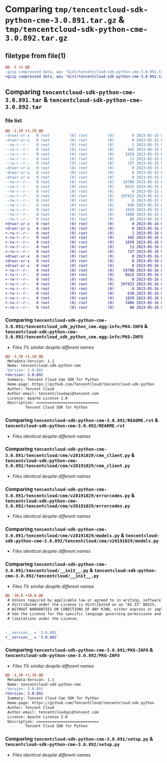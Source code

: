 # Comparing `tmp/tencentcloud-sdk-python-cme-3.0.891.tar.gz` & `tmp/tencentcloud-sdk-python-cme-3.0.892.tar.gz`

## filetype from file(1)

```diff
@@ -1 +1 @@
-gzip compressed data, was "dist/tencentcloud-sdk-python-cme-3.0.891.tar", last modified: Mon May 15 02:50:00 2023, max compression
+gzip compressed data, was "dist/tencentcloud-sdk-python-cme-3.0.892.tar", last modified: Tue May 16 00:32:54 2023, max compression
```

## Comparing `tencentcloud-sdk-python-cme-3.0.891.tar` & `tencentcloud-sdk-python-cme-3.0.892.tar`

### file list

```diff
@@ -1,19 +1,19 @@
-drwxr-xr-x   0 root         (0) root         (0)        0 2023-05-15 02:50:00.000000 tencentcloud-sdk-python-cme-3.0.891/
-drwxr-xr-x   0 root         (0) root         (0)        0 2023-05-15 02:50:00.000000 tencentcloud-sdk-python-cme-3.0.891/tencentcloud_sdk_python_cme.egg-info/
--rw-r--r--   0 root         (0) root         (0)        1 2023-05-15 02:50:00.000000 tencentcloud-sdk-python-cme-3.0.891/tencentcloud_sdk_python_cme.egg-info/dependency_links.txt
--rw-r--r--   0 root         (0) root         (0)      445 2023-05-15 02:50:00.000000 tencentcloud-sdk-python-cme-3.0.891/tencentcloud_sdk_python_cme.egg-info/SOURCES.txt
--rw-r--r--   0 root         (0) root         (0)     1659 2023-05-15 02:50:00.000000 tencentcloud-sdk-python-cme-3.0.891/tencentcloud_sdk_python_cme.egg-info/PKG-INFO
--rw-r--r--   0 root         (0) root         (0)       13 2023-05-15 02:50:00.000000 tencentcloud-sdk-python-cme-3.0.891/tencentcloud_sdk_python_cme.egg-info/top_level.txt
--rw-r--r--   0 root         (0) root         (0)      737 2023-05-15 02:50:00.000000 tencentcloud-sdk-python-cme-3.0.891/README.rst
-drwxr-xr-x   0 root         (0) root         (0)        0 2023-05-15 02:50:00.000000 tencentcloud-sdk-python-cme-3.0.891/tencentcloud/
-drwxr-xr-x   0 root         (0) root         (0)        0 2023-05-15 02:50:00.000000 tencentcloud-sdk-python-cme-3.0.891/tencentcloud/cme/
-drwxr-xr-x   0 root         (0) root         (0)        0 2023-05-15 02:50:00.000000 tencentcloud-sdk-python-cme-3.0.891/tencentcloud/cme/v20191029/
--rw-r--r--   0 root         (0) root         (0)    54708 2023-05-15 02:50:00.000000 tencentcloud-sdk-python-cme-3.0.891/tencentcloud/cme/v20191029/cme_client.py
--rw-r--r--   0 root         (0) root         (0)     8415 2023-05-15 02:50:00.000000 tencentcloud-sdk-python-cme-3.0.891/tencentcloud/cme/v20191029/errorcodes.py
--rw-r--r--   0 root         (0) root         (0)        0 2023-05-15 02:50:00.000000 tencentcloud-sdk-python-cme-3.0.891/tencentcloud/cme/v20191029/__init__.py
--rw-r--r--   0 root         (0) root         (0)   297923 2023-05-15 02:50:00.000000 tencentcloud-sdk-python-cme-3.0.891/tencentcloud/cme/v20191029/models.py
--rw-r--r--   0 root         (0) root         (0)        0 2023-05-15 02:50:00.000000 tencentcloud-sdk-python-cme-3.0.891/tencentcloud/cme/__init__.py
--rw-r--r--   0 root         (0) root         (0)      630 2023-05-15 02:50:00.000000 tencentcloud-sdk-python-cme-3.0.891/tencentcloud/__init__.py
--rw-r--r--   0 root         (0) root         (0)     1659 2023-05-15 02:50:00.000000 tencentcloud-sdk-python-cme-3.0.891/PKG-INFO
--rw-r--r--   0 root         (0) root         (0)     1006 2023-05-15 02:50:00.000000 tencentcloud-sdk-python-cme-3.0.891/setup.py
--rw-r--r--   0 root         (0) root         (0)       88 2023-05-15 02:50:00.000000 tencentcloud-sdk-python-cme-3.0.891/setup.cfg
+drwxr-xr-x   0 root         (0) root         (0)        0 2023-05-16 00:32:54.000000 tencentcloud-sdk-python-cme-3.0.892/
+drwxr-xr-x   0 root         (0) root         (0)        0 2023-05-16 00:32:54.000000 tencentcloud-sdk-python-cme-3.0.892/tencentcloud_sdk_python_cme.egg-info/
+-rw-r--r--   0 root         (0) root         (0)        1 2023-05-16 00:32:54.000000 tencentcloud-sdk-python-cme-3.0.892/tencentcloud_sdk_python_cme.egg-info/dependency_links.txt
+-rw-r--r--   0 root         (0) root         (0)      445 2023-05-16 00:32:54.000000 tencentcloud-sdk-python-cme-3.0.892/tencentcloud_sdk_python_cme.egg-info/SOURCES.txt
+-rw-r--r--   0 root         (0) root         (0)     1659 2023-05-16 00:32:54.000000 tencentcloud-sdk-python-cme-3.0.892/tencentcloud_sdk_python_cme.egg-info/PKG-INFO
+-rw-r--r--   0 root         (0) root         (0)       13 2023-05-16 00:32:54.000000 tencentcloud-sdk-python-cme-3.0.892/tencentcloud_sdk_python_cme.egg-info/top_level.txt
+-rw-r--r--   0 root         (0) root         (0)      737 2023-05-16 00:32:54.000000 tencentcloud-sdk-python-cme-3.0.892/README.rst
+drwxr-xr-x   0 root         (0) root         (0)        0 2023-05-16 00:32:54.000000 tencentcloud-sdk-python-cme-3.0.892/tencentcloud/
+drwxr-xr-x   0 root         (0) root         (0)        0 2023-05-16 00:32:54.000000 tencentcloud-sdk-python-cme-3.0.892/tencentcloud/cme/
+drwxr-xr-x   0 root         (0) root         (0)        0 2023-05-16 00:32:54.000000 tencentcloud-sdk-python-cme-3.0.892/tencentcloud/cme/v20191029/
+-rw-r--r--   0 root         (0) root         (0)    54708 2023-05-16 00:32:54.000000 tencentcloud-sdk-python-cme-3.0.892/tencentcloud/cme/v20191029/cme_client.py
+-rw-r--r--   0 root         (0) root         (0)     8415 2023-05-16 00:32:54.000000 tencentcloud-sdk-python-cme-3.0.892/tencentcloud/cme/v20191029/errorcodes.py
+-rw-r--r--   0 root         (0) root         (0)        0 2023-05-16 00:32:54.000000 tencentcloud-sdk-python-cme-3.0.892/tencentcloud/cme/v20191029/__init__.py
+-rw-r--r--   0 root         (0) root         (0)   297923 2023-05-16 00:32:54.000000 tencentcloud-sdk-python-cme-3.0.892/tencentcloud/cme/v20191029/models.py
+-rw-r--r--   0 root         (0) root         (0)        0 2023-05-16 00:32:54.000000 tencentcloud-sdk-python-cme-3.0.892/tencentcloud/cme/__init__.py
+-rw-r--r--   0 root         (0) root         (0)      630 2023-05-16 00:32:54.000000 tencentcloud-sdk-python-cme-3.0.892/tencentcloud/__init__.py
+-rw-r--r--   0 root         (0) root         (0)     1659 2023-05-16 00:32:54.000000 tencentcloud-sdk-python-cme-3.0.892/PKG-INFO
+-rw-r--r--   0 root         (0) root         (0)     1006 2023-05-16 00:32:54.000000 tencentcloud-sdk-python-cme-3.0.892/setup.py
+-rw-r--r--   0 root         (0) root         (0)       88 2023-05-16 00:32:54.000000 tencentcloud-sdk-python-cme-3.0.892/setup.cfg
```

### Comparing `tencentcloud-sdk-python-cme-3.0.891/tencentcloud_sdk_python_cme.egg-info/PKG-INFO` & `tencentcloud-sdk-python-cme-3.0.892/tencentcloud_sdk_python_cme.egg-info/PKG-INFO`

 * *Files 1% similar despite different names*

```diff
@@ -1,10 +1,10 @@
 Metadata-Version: 1.1
 Name: tencentcloud-sdk-python-cme
-Version: 3.0.891
+Version: 3.0.892
 Summary: Tencent Cloud Cme SDK for Python
 Home-page: https://github.com/TencentCloud/tencentcloud-sdk-python
 Author: Tencent Cloud
 Author-email: tencentcloudapi@tencent.com
 License: Apache License 2.0
 Description: ============================
         Tencent Cloud SDK for Python
```

### Comparing `tencentcloud-sdk-python-cme-3.0.891/README.rst` & `tencentcloud-sdk-python-cme-3.0.892/README.rst`

 * *Files identical despite different names*

### Comparing `tencentcloud-sdk-python-cme-3.0.891/tencentcloud/cme/v20191029/cme_client.py` & `tencentcloud-sdk-python-cme-3.0.892/tencentcloud/cme/v20191029/cme_client.py`

 * *Files identical despite different names*

### Comparing `tencentcloud-sdk-python-cme-3.0.891/tencentcloud/cme/v20191029/errorcodes.py` & `tencentcloud-sdk-python-cme-3.0.892/tencentcloud/cme/v20191029/errorcodes.py`

 * *Files identical despite different names*

### Comparing `tencentcloud-sdk-python-cme-3.0.891/tencentcloud/cme/v20191029/models.py` & `tencentcloud-sdk-python-cme-3.0.892/tencentcloud/cme/v20191029/models.py`

 * *Files identical despite different names*

### Comparing `tencentcloud-sdk-python-cme-3.0.891/tencentcloud/__init__.py` & `tencentcloud-sdk-python-cme-3.0.892/tencentcloud/__init__.py`

 * *Files 1% similar despite different names*

```diff
@@ -10,8 +10,8 @@
 # Unless required by applicable law or agreed to in writing, software
 # distributed under the License is distributed on an "AS IS" BASIS,
 # WITHOUT WARRANTIES OR CONDITIONS OF ANY KIND, either express or implied.
 # See the License for the specific language governing permissions and
 # limitations under the License.
 
 
-__version__ = '3.0.891'
+__version__ = '3.0.892'
```

### Comparing `tencentcloud-sdk-python-cme-3.0.891/PKG-INFO` & `tencentcloud-sdk-python-cme-3.0.892/PKG-INFO`

 * *Files 1% similar despite different names*

```diff
@@ -1,10 +1,10 @@
 Metadata-Version: 1.1
 Name: tencentcloud-sdk-python-cme
-Version: 3.0.891
+Version: 3.0.892
 Summary: Tencent Cloud Cme SDK for Python
 Home-page: https://github.com/TencentCloud/tencentcloud-sdk-python
 Author: Tencent Cloud
 Author-email: tencentcloudapi@tencent.com
 License: Apache License 2.0
 Description: ============================
         Tencent Cloud SDK for Python
```

### Comparing `tencentcloud-sdk-python-cme-3.0.891/setup.py` & `tencentcloud-sdk-python-cme-3.0.892/setup.py`

 * *Files identical despite different names*

